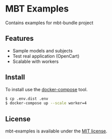 # MBT Examples
Contains examples for mbt-bundle project

## Features
- Sample models and subjects
- Test real application (OpenCart)
- Scalable with workers


## Install
To install use the [docker-compose](https://docs.docker.com/compose/) tool.

```bash
$ cp .env.dist .env
$ docker-compose up --scale worker=4
```

## License
mbt-examples is available under the [MIT license](LICENSE).
